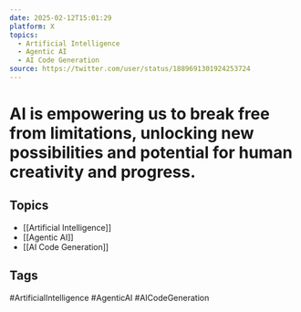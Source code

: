 ```yaml
---
date: 2025-02-12T15:01:29
platform: X
topics:
  - Artificial Intelligence
  - Agentic AI
  - AI Code Generation
source: https://twitter.com/user/status/1889691301924253724
---
```

# AI is empowering us to break free from limitations, unlocking new possibilities and potential for human creativity and progress.

## Topics
- [[Artificial Intelligence]]
- [[Agentic AI]]
- [[AI Code Generation]]

## Tags
#ArtificialIntelligence #AgenticAI #AICodeGeneration